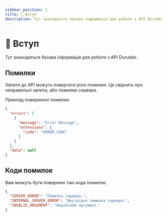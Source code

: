 ```yaml
---
sidebar_position: 1
title: 📕 Вступ
description: Тут знаходиться базова інформація для роботи з API Durudex.
---
```


# 📕 Вступ

Тут знаходиться базова інформація для роботи з API Durudex.

## Помилки

Запити до API можуть повертати різні помилки. Це свідчить про неправельні запити, або помилки сервера.

Приклад поверненої помилки:
```json
{
  "errors": [
    {
      "message": "Error Message",
      "extensions": {
        "code": "ERROR_CODE"
      }
    }
  ],
  "data": null
}
```

## Коди помилок

Вам можуть бути повернені такі коди помилок:

```json title=codes.json
{
  "SERVER_ERROR": "Помилка сервера.",
  "INTERNAL_SERVER_ERROR": "Внутрішня помилка сервера.",
  "INVALID_ARGUMENT": "Недійсний аргумент."
}
```
